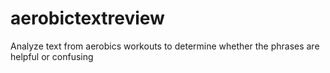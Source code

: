 # aerobictextreview

Analyze text from aerobics workouts to determine whether the phrases are helpful or confusing